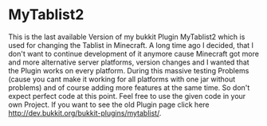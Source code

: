 # MyTablist2
This is the last available Version of my bukkit Plugin MyTablist2 which is used for changing the Tablist in Minecraft. A long time ago I decided, that I don't want to continue development of it anymore cause Minecraft got more and more alternative server platforms, version changes and I wanted that the Plugin works on every platform. During this massive testing Problems (cause you cant make it working for all platforms with one jar without problems) and of course adding more features at the same time. So don't expect perfect code at this point. Feel free to use the given code in your own Project. If you want to see the old Plugin page click here http://dev.bukkit.org/bukkit-plugins/mytablist/.
